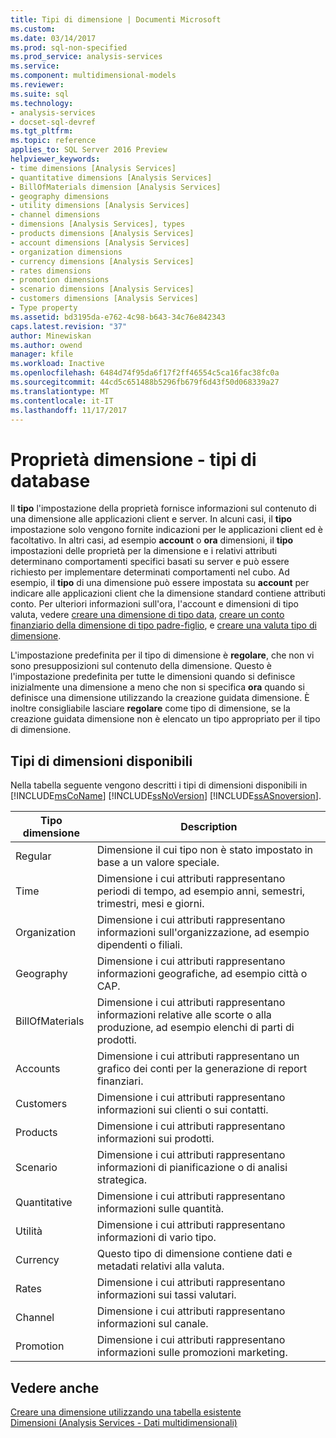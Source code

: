 ```yaml
---
title: Tipi di dimensione | Documenti Microsoft
ms.custom: 
ms.date: 03/14/2017
ms.prod: sql-non-specified
ms.prod_service: analysis-services
ms.service: 
ms.component: multidimensional-models
ms.reviewer: 
ms.suite: sql
ms.technology:
- analysis-services
- docset-sql-devref
ms.tgt_pltfrm: 
ms.topic: reference
applies_to: SQL Server 2016 Preview
helpviewer_keywords:
- time dimensions [Analysis Services]
- quantitative dimensions [Analysis Services]
- BillOfMaterials dimension [Analysis Services]
- geography dimensions
- utility dimensions [Analysis Services]
- channel dimensions
- dimensions [Analysis Services], types
- products dimensions [Analysis Services]
- account dimensions [Analysis Services]
- organization dimensions
- currency dimensions [Analysis Services]
- rates dimensions
- promotion dimensions
- scenario dimensions [Analysis Services]
- customers dimensions [Analysis Services]
- Type property
ms.assetid: bd3195da-e762-4c98-b643-34c76e842343
caps.latest.revision: "37"
author: Minewiskan
ms.author: owend
manager: kfile
ms.workload: Inactive
ms.openlocfilehash: 6484d74f95da6f17f2ff46554c5ca16fac38fc0a
ms.sourcegitcommit: 44cd5c651488b5296fb679f6d43f50d068339a27
ms.translationtype: MT
ms.contentlocale: it-IT
ms.lasthandoff: 11/17/2017
---
```

# <a name="database-dimension-properties---types"></a>Proprietà dimensione - tipi di database
  Il **tipo** l'impostazione della proprietà fornisce informazioni sul contenuto di una dimensione alle applicazioni client e server. In alcuni casi, il **tipo** impostazione solo vengono fornite indicazioni per le applicazioni client ed è facoltativo. In altri casi, ad esempio **account** o **ora** dimensioni, il **tipo** impostazioni delle proprietà per la dimensione e i relativi attributi determinano comportamenti specifici basati su server e può essere richiesto per implementare determinati comportamenti nel cubo. Ad esempio, il **tipo** di una dimensione può essere impostata su **account** per indicare alle applicazioni client che la dimensione standard contiene attributi conto. Per ulteriori informazioni sull'ora, l'account e dimensioni di tipo valuta, vedere [creare una dimensione di tipo data](../../analysis-services/multidimensional-models/database-dimensions-create-a-date-type-dimension.md), [creare un conto finanziario della dimensione di tipo padre-figlio](../../analysis-services/multidimensional-models/database-dimensions-finance-account-of-parent-child-type.md), e [creare una valuta tipo di dimensione](../../analysis-services/multidimensional-models/database-dimensions-create-a-currency-type-dimension.md).  
  
 L'impostazione predefinita per il tipo di dimensione è **regolare**, che non vi sono presupposizioni sul contenuto della dimensione. Questo è l'impostazione predefinita per tutte le dimensioni quando si definisce inizialmente una dimensione a meno che non si specifica **ora** quando si definisce una dimensione utilizzando la creazione guidata dimensione. È inoltre consigliabile lasciare **regolare** come tipo di dimensione, se la creazione guidata dimensione non è elencato un tipo appropriato per il tipo di dimensione.  
  
## <a name="available-dimension-types"></a>Tipi di dimensioni disponibili  
 Nella tabella seguente vengono descritti i tipi di dimensioni disponibili in [!INCLUDE[msCoName](../../includes/msconame-md.md)] [!INCLUDE[ssNoVersion](../../includes/ssnoversion-md.md)] [!INCLUDE[ssASnoversion](../../includes/ssasnoversion-md.md)].  
  
|Tipo dimensione|Description|  
|--------------------|-----------------|  
|Regular|Dimensione il cui tipo non è stato impostato in base a un valore speciale.|  
|Time|Dimensione i cui attributi rappresentano periodi di tempo, ad esempio anni, semestri, trimestri, mesi e giorni.|  
|Organization|Dimensione i cui attributi rappresentano informazioni sull'organizzazione, ad esempio dipendenti o filiali.|  
|Geography|Dimensione i cui attributi rappresentano informazioni geografiche, ad esempio città o CAP.|  
|BillOfMaterials|Dimensione i cui attributi rappresentano informazioni relative alle scorte o alla produzione, ad esempio elenchi di parti di prodotti.|  
|Accounts|Dimensione i cui attributi rappresentano un grafico dei conti per la generazione di report finanziari.|  
|Customers|Dimensione i cui attributi rappresentano informazioni sui clienti o sui contatti.|  
|Products|Dimensione i cui attributi rappresentano informazioni sui prodotti.|  
|Scenario|Dimensione i cui attributi rappresentano informazioni di pianificazione o di analisi strategica.|  
|Quantitative|Dimensione i cui attributi rappresentano informazioni sulle quantità.|  
|Utilità|Dimensione i cui attributi rappresentano informazioni di vario tipo.|  
|Currency|Questo tipo di dimensione contiene dati e metadati relativi alla valuta.|  
|Rates|Dimensione i cui attributi rappresentano informazioni sui tassi valutari.|  
|Channel|Dimensione i cui attributi rappresentano informazioni sul canale.|  
|Promotion|Dimensione i cui attributi rappresentano informazioni sulle promozioni marketing.|  
  
## <a name="see-also"></a>Vedere anche  
 [Creare una dimensione utilizzando una tabella esistente](../../analysis-services/multidimensional-models/create-a-dimension-by-using-an-existing-table.md)   
 [Dimensioni &#40;Analysis Services - Dati multidimensionali&#41;](../../analysis-services/multidimensional-models-olap-logical-dimension-objects/dimensions-analysis-services-multidimensional-data.md)  
  
  
